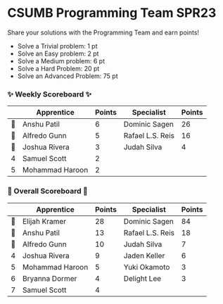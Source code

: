 # CSUMB Programming Team SPR23

Share your solutions with the Programming Team and earn points!

- Solve a Trivial problem: 1 pt
- Solve an Easy problem: 2 pt
- Solve a Medium problem: 6 pt
- Solve a Hard Problem: 20 pt
- Solve an Advanced Problem: 75 pt

### ✨ Weekly Scoreboard ✨
| |Apprentice|Points|Specialist|Points|
|-------|-------|-------|-------|-------|
|🥇|Anshu Patil|6|Dominic Sagen|26|
|🥈|Alfredo Gunn|5|Rafael L.S. Reis|16|
|🥉|Joshua Rivera|3|Judah Silva|4|
|4|Samuel Scott|2| | |
|5|Mohammad Haroon|2| | |

### 🏁 Overall Scoreboard 🏁
| |Apprentice|Points|Specialist|Points|
|-------|-------|-------|-------|-------|
|🥇|Elijah Kramer|28|Dominic Sagen|84|
|🥈|Anshu Patil|13|Rafael L.S. Reis|18|
|🥉|Alfredo Gunn|10|Judah Silva|7|
|4|Joshua Rivera|9|Jaden Keller|6|
|5|Mohammad Haroon|5|Yuki Okamoto|3|
|6|Bryanna Dormer|4|Delight Lee|3|
|7|Samuel Scott|4| | |
